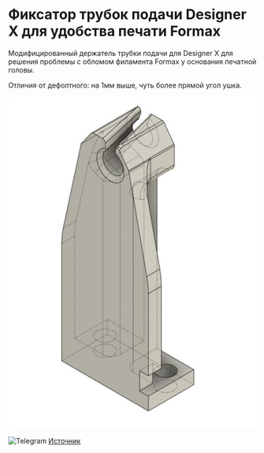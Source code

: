 # Фиксатор трубок подачи Designer X для удобства печати Formax

Модифицированный держатель трубки подачи для Designer X для решения проблемы с обломом филамента Formax у основания печатной головы.

Отличия от дефолтного: на 1мм выше, чуть более прямой угол ушка.

![DEX_Фиксатор_трубок_подачи_для_Формакс](./img/DEX_Фиксатор_трубок_подачи_для_Формакс.jpg)

<picture><source media="(prefers-color-scheme: dark)" srcset="https://cdn.simpleicons.org/telegram/white"> <source media="(prefers-color-scheme: light)" srcset="https://cdn.simpleicons.org/telegram/black"> <img src="https://cdn.simpleicons.org/telegram/.svg" alt="Telegram" alight=left height="20" width="20"></picture> [Источник](https://t.me/Picaso3dUnofficial/162624)

